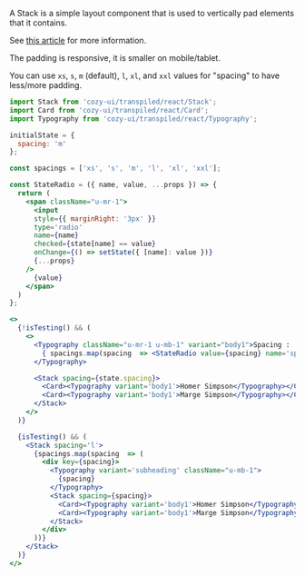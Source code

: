 A Stack is a simple layout component that is used to vertically pad elements
that it contains.

See [this article](https://every-layout.dev/layouts/stack/) for more information.

The padding is responsive, it is smaller on mobile/tablet.

You can use `xs`, `s`, `m` (default), `l`, `xl`, and `xxl` values for "spacing" to have less/more padding.

```jsx
import Stack from 'cozy-ui/transpiled/react/Stack';
import Card from 'cozy-ui/transpiled/react/Card';
import Typography from 'cozy-ui/transpiled/react/Typography';

initialState = {
  spacing: 'm'
};

const spacings = ['xs', 's', 'm', 'l', 'xl', 'xxl'];

const StateRadio = ({ name, value, ...props }) => {
  return (
    <span className="u-mr-1">
      <input
      style={{ marginRight: '3px' }}
      type='radio'
      name={name}
      checked={state[name] == value}
      onChange={() => setState({ [name]: value })}
      {...props}
    />
      {value}
    </span>
  )
};

<>
  {!isTesting() && (
    <>
      <Typography className="u-mr-1 u-mb-1" variant="body1">Spacing :
        { spacings.map(spacing  => <StateRadio value={spacing} name='spacing' />) }
      </Typography>

      <Stack spacing={state.spacing}>
        <Card><Typography variant='body1'>Homer Simpson</Typography></Card>
        <Card><Typography variant='body1'>Marge Simpson</Typography></Card>
      </Stack>
    </>
  )}

  {isTesting() && (
    <Stack spacing='l'>
      {spacings.map(spacing  => (
        <div key={spacing}>
          <Typography variant='subheading' className="u-mb-1">
            {spacing}
          </Typography>
          <Stack spacing={spacing}>
            <Card><Typography variant='body1'>Homer Simpson</Typography></Card>
            <Card><Typography variant='body1'>Marge Simpson</Typography></Card>
          </Stack>
        </div>
      ))}
    </Stack>
  )}
</>
```

